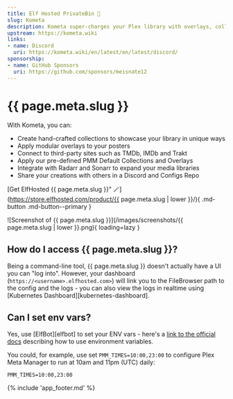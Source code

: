 ```yaml
---
title: Elf Hosted PrivateBin 🧝
slug: Kometa
description: Kometa super-charges your Plex library with overlays, collections, and more!
upstream: https://kometa.wiki
links:
- name: Discord
  uri: https://kometa.wiki/en/latest/en/latest/discord/
sponsorship:
- name: GitHub Sponsors
  uri: https://github.com/sponsors/meisnate12
---
```


# {{ page.meta.slug }}

With Kometa, you can:

* Create hand-crafted collections to showcase your library in unique ways
* Apply modular overlays to your posters
* Connect to third-party sites such as TMDb, IMDb and Trakt
* Apply our pre-defined PMM Default Collections and Overlays
* Integrate with Radarr and Sonarr to expand your media libraries
* Share your creations with others in a Discord and Configs Repo

[Get ElfHosted {{ page.meta.slug }}" :magic_wand:](https://store.elfhosted.com/product/{{ page.meta.slug | lower }}/){ .md-button .md-button--primary }

![Screenshot of {{ page.meta.slug }}](/images/screenshots/{{ page.meta.slug | lower }}.png){ loading=lazy }

## How do I access {{ page.meta.slug }}?

Being a command-line tool, {{ page.meta.slug }} doesn't actually have a UI you can "log into". However, your dashboard (`https://<username>.elfhosted.com>`) will link you to the FileBrowser path to the config and the logs - you can also view the logs in realtime using [Kubernetes Dashboard][kubernetes-dashboard].

## Can I set env vars?

Yes, use [ElfBot][elfbot] to set your ENV vars - here's a [link to the official docs](https://metamanager.wiki/en/latest/pmm/environmental/) describing how to use environment variables.

You could, for example, use set `PMM_TIMES=10:00,23:00` to configure Plex Meta Manager to run at 10am and 11pm (UTC) daily:

``` title="Quick-paste into Kometa's environment variables using ElfBot"
PMM_TIMES=10:00,23:00
```

{% include 'app_footer.md' %}